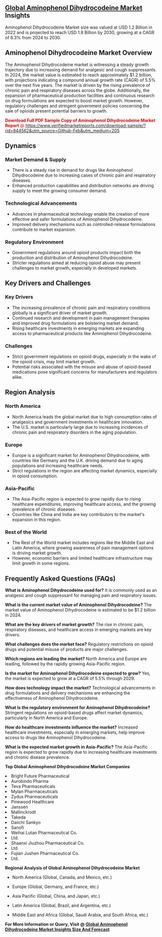 <h2><a href="https://www.verifiedmarketreports.com/download-sample/?rid=844562&amp;utm_source=Github&amp;utm_medium=205" target="_blank">Global Aminophenol Dihydrocodeine Market</a> Insights</h2><p>Aminophenol Dihydrocodeine Market size was valued at USD 1.2 Billion in 2022 and is projected to reach USD 1.8 Billion by 2030, growing at a CAGR of 6.3% from 2024 to 2030.</p><p><h2>Aminophenol Dihydrocodeine Market Overview</h2> <p>The Aminophenol Dihydrocodeine market is witnessing a steady growth trajectory due to increasing demand for analgesic and cough suppressants. In 2024, the market value is estimated to reach approximately $1.2 billion, with projections indicating a compound annual growth rate (CAGR) of 5.5% over the next five years. The market is driven by the rising prevalence of chronic pain and respiratory diseases across the globe. Additionally, the expansion of pharmaceutical production facilities and continuous research on drug formulations are expected to boost market growth. However, regulatory challenges and stringent government policies concerning the sale of opioids present potential barriers to growth. <p><p><span class=""><span style="color: #ff0000;"><strong>Download Full PDF Sample Copy of Aminophenol Dihydrocodeine Market Report</strong> @ </span><a href="https://www.verifiedmarketreports.com/download-sample/?rid=844562&amp;utm_source=Github-Feb&amp;utm_medium=205" target="_blank">https://www.verifiedmarketreports.com/download-sample/?rid=844562&amp;utm_source=Github-Feb&amp;utm_medium=205</a></span></p></p> <h2>Dynamics</h2> <h3>Market Demand & Supply</h3> <ul> <li>There is a steady rise in demand for drugs like Aminophenol Dihydrocodeine due to increasing cases of chronic pain and respiratory diseases.</li> <li>Enhanced production capabilities and distribution networks are driving supply to meet the growing consumer demand.</li> </ul> <h3>Technological Advancements</h3> <ul> <li>Advances in pharmaceutical technology enable the creation of more effective and safer formulations of Aminophenol Dihydrocodeine.</li> <li>Improved delivery mechanisms such as controlled-release formulations contribute to market expansion.</li> </ul> <h3>Regulatory Environment</h3> <ul> <li>Government regulations around opioid products impact both the production and distribution of Aminophenol Dihydrocodeine.</li> <li>Stricter regulations aimed at reducing opioid abuse may present challenges to market growth, especially in developed markets.</li> </ul> <h2>Key Drivers and Challenges</h2> <h3>Key Drivers</h3> <ul> <li>The increasing prevalence of chronic pain and respiratory conditions globally is a significant driver of market growth.</li> <li>Continued research and development in pain management therapies and improved drug formulations are bolstering market demand.</li> <li>Rising healthcare investments in emerging markets are expanding access to pharmaceutical products like Aminophenol Dihydrocodeine.</li> </ul> <h3>Challenges</h3> <ul> <li>Strict government regulations on opioid drugs, especially in the wake of the opioid crisis, may limit market growth.</li> <li>Potential risks associated with the misuse and abuse of opioid-based medications pose significant concerns for manufacturers and regulators alike.</li> </ul> <h2>Region Analysis</h2> <h3>North America</h3> <ul> <li>North America leads the global market due to high consumption rates of analgesics and government investments in healthcare innovation.</li> <li>The U.S. market is particularly large due to increasing incidences of chronic pain and respiratory disorders in the aging population.</li> </ul> <h3>Europe</h3> <ul> <li>Europe is a significant market for Aminophenol Dihydrocodeine, with countries like Germany and the U.K. driving demand due to aging populations and increasing healthcare needs.</li> <li>Strict regulations in the region are affecting market dynamics, especially in opioid consumption.</li> </ul> <h3>Asia-Pacific</h3> <ul> <li>The Asia-Pacific region is expected to grow rapidly due to rising healthcare expenditures, improving healthcare access, and the growing prevalence of chronic diseases.</li> <li>Countries like China and India are key contributors to the market's expansion in this region.</li> </ul> <h3>Rest of the World</h3> <ul> <li>The Rest of the World market includes regions like the Middle East and Latin America, where growing awareness of pain management options is driving market growth.</li> <li>However, economic barriers and limited healthcare infrastructure may limit growth in some regions.</li> </ul> <h2>Frequently Asked Questions (FAQs)</h2> <p><strong>What is Aminophenol Dihydrocodeine used for?</strong> It is commonly used as an analgesic and cough suppressant for managing pain and respiratory issues.</p> <p><strong>What is the current market value of Aminophenol Dihydrocodeine?</strong> The market value of Aminophenol Dihydrocodeine is estimated to be $1.2 billion in 2024.</p> <p><strong>What are the key drivers of market growth?</strong> The rise in chronic pain, respiratory diseases, and healthcare access in emerging markets are key drivers.</p> <p><strong>What challenges does the market face?</strong> Regulatory restrictions on opioid drugs and potential misuse of products are major challenges.</p> <p><strong>Which regions are leading the market?</strong> North America and Europe are leading, followed by the rapidly growing Asia-Pacific region.</p> <p><strong>Is the market for Aminophenol Dihydrocodeine expected to grow?</strong> Yes, the market is expected to grow at a CAGR of 5.5% through 2029.</p> <p><strong>How does technology impact the market?</strong> Technological advancements in drug formulations and delivery mechanisms are enhancing the effectiveness of Aminophenol Dihydrocodeine.</p> <p><strong>What is the regulatory environment for Aminophenol Dihydrocodeine?</strong> Stringent regulations on opioid-based drugs affect market dynamics, particularly in North America and Europe.</p> <p><strong>How do healthcare investments influence the market?</strong> Increased healthcare investments, especially in emerging markets, help improve access to drugs like Aminophenol Dihydrocodeine.</p> <p><strong>What is the expected market growth in Asia-Pacific?</strong> The Asia-Pacific region is expected to grow rapidly due to increasing healthcare investments and chronic disease prevalence.</p> </p><p><strong>Top Global Aminophenol Dihydrocodeine Market Companies</strong></p><div data-test-id=""><p><li>Bright Future Pharmaceutical</li><li> Aurobindo Pharma</li><li> Teva Pharmaceuticals</li><li> Mylan Pharmaceuticals</li><li> Zydus Pharmaceuticals</li><li> Pinewood Healthcare</li><li> Janssen</li><li> Mallinckrodt</li><li> Takeda</li><li> Daiichi Sankyo</li><li> Sanofi</li><li> Weihai Lutan Pharmaceutical Co.</li><li> Ltd.</li><li> Shaanxi Jiuzhou Pharmaceutical Co.</li><li> Ltd.</li><li> Fujian Jushen Pharmaceutical Co.</li><li> Ltd.</li></p><div><strong>Regional Analysis of&nbsp;Global Aminophenol Dihydrocodeine Market</strong></div><ul><li dir="ltr"><p dir="ltr">North America&nbsp;(Global, Canada, and Mexico, etc.)</p></li><li dir="ltr"><p dir="ltr">Europe (Global, Germany, and France, etc.)</p></li><li dir="ltr"><p dir="ltr">Asia Pacific&nbsp;(Global, China, and Japan, etc.)</p></li><li dir="ltr"><p dir="ltr">Latin America&nbsp;(Global, Brazil, and Argentina, etc.)</p></li><li dir="ltr">Middle East and Africa&nbsp;(Global, Saudi Arabia, and South Africa, etc.)</li></ul><p><strong>For More Information or Query, Visit @&nbsp;</strong><strong><a href="https://www.verifiedmarketreports.com/product/aminophenol-dihydrocodeine-market/?utm_source=Github&amp;utm_medium=205" target="_blank">Global Aminophenol Dihydrocodeine Market Insights Size And Forecast</a></strong></p></div>
